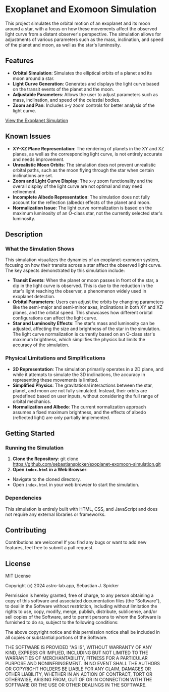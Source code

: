 # Exoplanet and Exomoon Simulation

This project simulates the orbital motion of an exoplanet and its moon around a star, with a focus on how these movements affect the observed light curve from a distant observer's perspective. The simulation allows for adjustments of various parameters such as the mass, inclination, and speed of the planet and moon, as well as the star's luminosity.

## Features

- **Orbital Simulation**: Simulates the elliptical orbits of a planet and its moon around a star.
- **Light Curve Generation**: Generates and displays the light curve based on the transit events of the planet and the moon.
- **Adjustable Parameters**: Allows the user to adjust parameters such as mass, inclination, and speed of the celestial bodies.
- **Zoom and Pan**: Includes x-y zoom controls for better analysis of the light curve.

[View the Exoplanet Simulation](./index.html)

## Known Issues

- **XY-XZ Plane Representation**: The rendering of planets in the XY and XZ planes, as well as the corresponding light curve, is not entirely accurate and needs improvement.
- **Unrealistic Moon Orbits**: The simulation does not prevent unrealistic orbital paths, such as the moon flying through the star when certain inclinations are set.
- **Zoom and Light Curve Display**: The x-y zoom functionality and the overall display of the light curve are not optimal and may need refinement.
- **Incomplete Albedo Representation**: The simulation does not fully account for the reflection (albedo) effects of the planet and moon.
- **Normalization Issue**: The light curve normalization is based on the maximum luminosity of an O-class star, not the currently selected star's luminosity.

## Description

### What the Simulation Shows

This simulation visualizes the dynamics of an exoplanet-exomoon system, focusing on how their transits across a star affect the observed light curve. The key aspects demonstrated by this simulation include:

- **Transit Events**: When the planet or moon passes in front of the star, a dip in the light curve is observed. This is due to the reduction in the star's light reaching the observer, a phenomenon widely used in exoplanet detection.
- **Orbital Parameters**: Users can adjust the orbits by changing parameters like the semi-major and semi-minor axes, inclinations in both XY and XZ planes, and the orbital speed. This showcases how different orbital configurations can affect the light curve.
- **Star and Luminosity Effects**: The star's mass and luminosity can be adjusted, affecting the size and brightness of the star in the simulation. The light curve normalization is currently based on an O-class star's maximum brightness, which simplifies the physics but limits the accuracy of the simulation.

### Physical Limitations and Simplifications

- **2D Representation**: The simulation primarily operates in a 2D plane, and while it attempts to simulate the 3D inclinations, the accuracy in representing these movements is limited.
- **Simplified Physics**: The gravitational interactions between the star, planet, and moon are not fully simulated. Instead, their orbits are predefined based on user inputs, without considering the full range of orbital mechanics.
- **Normalization and Albedo**: The current normalization approach assumes a fixed maximum brightness, and the effects of albedo (reflected light) are only partially implemented.

## Getting Started

### Running the Simulation

1. **Clone the Repository**: git clone https://github.com/sebastianspicker/exoplanet-exomoon-simulation.git
2. **Open `index.html` in a Web Browser**:
- Navigate to the cloned directory.
- Open `index.html` in your web browser to start the simulation.

### Dependencies

This simulation is entirely built with HTML, CSS, and JavaScript and does not require any external libraries or frameworks.

## Contributing

Contributions are welcome! If you find any bugs or want to add new features, feel free to submit a pull request.

## License
MIT License

Copyright (c) 2024 astro-lab.app, Sebastian J. Spicker

Permission is hereby granted, free of charge, to any person obtaining a copy
of this software and associated documentation files (the "Software"), to deal
in the Software without restriction, including without limitation the rights
to use, copy, modify, merge, publish, distribute, sublicense, and/or sell
copies of the Software, and to permit persons to whom the Software is
furnished to do so, subject to the following conditions:

The above copyright notice and this permission notice shall be included in all
copies or substantial portions of the Software.

THE SOFTWARE IS PROVIDED "AS IS", WITHOUT WARRANTY OF ANY KIND, EXPRESS OR
IMPLIED, INCLUDING BUT NOT LIMITED TO THE WARRANTIES OF MERCHANTABILITY,
FITNESS FOR A PARTICULAR PURPOSE AND NONINFRINGEMENT. IN NO EVENT SHALL THE
AUTHORS OR COPYRIGHT HOLDERS BE LIABLE FOR ANY CLAIM, DAMAGES OR OTHER
LIABILITY, WHETHER IN AN ACTION OF CONTRACT, TORT OR OTHERWISE, ARISING FROM,
OUT OF OR IN CONNECTION WITH THE SOFTWARE OR THE USE OR OTHER DEALINGS IN THE
SOFTWARE.
